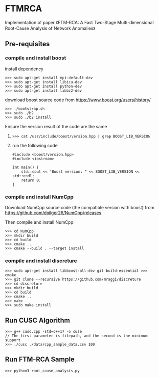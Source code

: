 # FTMRCA
Implementation of paper 《FTM-RCA: A Fast Two-Stage Multi-dimensional Root-Cause Analysis of Network Anomalies》

## Pre-requisites

### compile and install boost 
install dependency

```
>>> sudo apt-get install mpi-default-dev
>>> sudo apt-get install libicu-dev 
>>> sudo apt-get install python-dev
>>> sudo apt-get install libbz2-dev
```

download boost source code from https://www.boost.org/users/history/

```
>>> ./bootstrap.sh
>>> sudo ./b2
>>> sudo ./b2 install
```

Ensure the version result of the code are the same

1. `>>> cat /usr/include/boost/version.hpp | grep BOOST_LIB_VERSION`

2. run the following code
    ```
    #include <boost/version.hpp>
    #include <iostream>

    int main() {
        std::cout << "Boost version: " << BOOST_LIB_VERSION << std::endl;
        return 0;
    }
    ```


### compile and install NumCpp

Download NumCpp source code (the compatible version with boost) from https://github.com/dpilger26/NumCpp/releases 

Then compile and install NumCpp

```
>>> cd NumCpp
>>> mkdir build
>>> cd build
>>> cmake ..
>>> cmake --build . --target install
```

### compile and install discreture
```
>>> sudo apt-get install libboost-all-dev git build-essential >>> cmake
>>> git clone --recursive https://github.com/mraggi/discreture
>>> cd discreture
>>> mkdir build
>>> cd build
>>> cmake ..
>>> make
>>> sudo make install
```

## Run CUSC Algorithm
```
>>> g++ cusc.cpp -std=c++17 -o cuse
// The first parameter is filepath, and the second is the minimum support
>>> ./cusc ./data/cpp_sample_data.csv 100
```


## Run FTM-RCA Sample
```
>>> python3 root_cause_analysis.py
```

